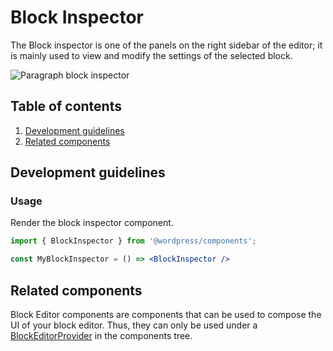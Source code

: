 # Block Inspector

The Block inspector is one of the panels on the right sidebar of the editor; it is mainly used to view and modify the settings of the selected block.

![Paragraph block inspector](https://make.wordpress.org/core/files/2020/08/paragraph-block-inspector.png)

## Table of contents

1. [Development guidelines](#development-guidelines)
2. [Related components](#related-components)
## Development guidelines

### Usage

Render the block inspector component.

```jsx
import { BlockInspector } from '@wordpress/components';

const MyBlockInspector = () => <BlockInspector />
```
## Related components

Block Editor components are components that can be used to compose the UI of your block editor. Thus, they can only be used under a [BlockEditorProvider](https://github.com/WordPress/gutenberg/blob/master/packages/block-editor/src/components/provider/README.md) in the components tree. 